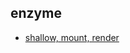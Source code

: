 enzyme
------

- [shallow, mount, render](https://github.com/airbnb/enzyme/issues/465#issuecomment-227697726)
